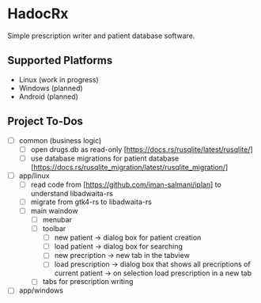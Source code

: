 # HadocRx
Simple prescription writer and patient database software.

## Supported Platforms
 - Linux (work in progress)
 - Windows (planned)
 - Android (planned)

## Project To-Dos
- [ ] common (business logic)
    - [ ] open drugs.db as read-only [https://docs.rs/rusqlite/latest/rusqlite/]
    - [ ] use database migrations for patient database [https://docs.rs/rusqlite_migration/latest/rusqlite_migration/]
- [ ] app/linux
    - [ ] read code from [https://github.com/iman-salmani/iplan] to understand libadwaita-rs
    - [ ] migrate from gtk4-rs to libadwaita-rs
    - [ ] main waindow
        - [ ] menubar
        - [ ] toolbar
            - [ ] new patient -> dialog box for patient creation
            - [ ] load patient -> dialog box for searching
            - [ ] new precription -> new tab in the tabview
            - [ ] load prescription -> dialog box that shows all precriptions of current patient -> on selection load prescription in a new tab
        - [ ] tabs for prescription writing
- [ ] app/windows
